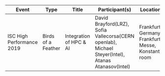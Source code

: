 
|__Event__|__Type__|__Title__|__Participant(s)__|__Location__|__Time__|__Link__|__Notes__|
|---------|---------|--------|------------------|------------|--------|--------|---------|
|ISC High Performance 2019|Birds of a Feather|Integration of HPC & AI|David Brayford(LRZ), Sofia Vallecorsa(CERN openlab), Michael Steyer(Intel), Atanas Atanasov(Intel)|Frankfurt, Germany, Frankfurt Messe, Konstant room|Tuesday June 18, 11:30-12:30|https://2019.isc-program.com/presentation/?id=bof111&sess=sess190|
